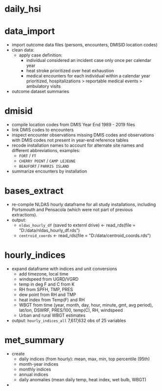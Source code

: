 # daily_hsi


# data_import
- import outcome data files (persons, encounters, DMISID location codes)
- clean data:
  - apply case definition:
    - individual considered an incident case only once per calendar year
    - heat stroke prioritized over heat exhaustion
    - medical encounters for each individual within a calendar year prioritized, 
      hospitalizations > reportable medical events > ambulatory visits
- outcome dataset summaries


# dmisid

- compile location codes from DMIS Year End 1989 - 2019 files
- link DMIS codes to encounters
- inspect encounter observations missing DMIS codes and observations with DMIS codes not present in year-end reference tables
- recode installation names to account for alternate site names and different abbreviations, examples:
  - `FORT` / `FT`
  - `CHERRY POINT` / `CAMP LEJEUNE`
  - `BEAUFORT` / `PARRIS ISLAND`
- summarize encounters by installation


# bases_extract

- re-compile NLDAS hourly dataframe for all study installations, including Portsmouth and Pensacola (which were not part of previous extractions).
- output: 
    - `nldas_hourly_df` (saved to externl drive) <-  read_rds(file = "D:/data/nldas_hourly_df.rds")  
    - `centroid_coords` <- read_rds(file = "D:/data/centroid_coords.rds")

# hourly_indices

- expand dataframe with indices and unit conversions
  - add timezone, local time
  - windspeed from UGRD/VGRD
  - temp in deg F and C from K
  - RH from SPFH, TMP, PRES
  - dew point from RH and TMP
  - heat index from Temp(F) and RH
  - WBGT from time (year, month, day, hour, minute, gmt, avg period), lat/lon, DSWRF, PRES/100, temp(C), RH, windspeed
  - Urban and rural WBGT estimates
 - output: `hourly_indices_all` 7,617,632 obs of 25 variables
 
 
# met_summary
- create 
  - daily indices (from hourly): mean, max, min, top percentile (95th)
  - month-year indices
  - monthly indices
  - annual indices
  - daily anomalies (mean daily temp, heat index, wet bulb, WBGT)
- 
    
